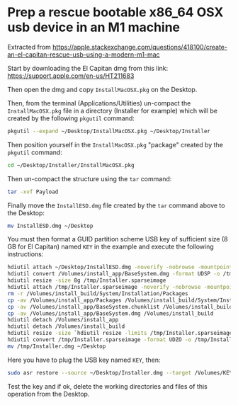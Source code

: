 # Prep a rescue bootable x86_64 OSX usb device in an M1 machine

Extracted from https://apple.stackexchange.com/questions/418100/create-an-el-capitan-rescue-usb-using-a-modern-m1-mac

Start by downloading the El Capitan dmg from this link: https://support.apple.com/en-us/HT211683

Then open the dmg and copy `InstallMacOSX.pkg` on the Desktop.

Then, from the terminal (Applications/Utilities) un-compact the `InstallMacOSX.pkg` file in a directory (Installer for example) which will be created by the following `pkgutil` command:

```bash
pkgutil --expand ~/Desktop/InstallMacOSX.pkg ~/Desktop/Installer
```

Then position yourself in the `InstallMacOSX.pkg` "package" created by the `pkgutil` command:

```bash
cd ~/Desktop/Installer/InstallMacOSX.pkg
```

Then un-compact the structure using the `tar` command:

```bash
tar -xvf Payload
```

Finally move the `InstallESD.dmg` file created by the `tar` command above to the Desktop:

```bash
mv InstallESD.dmg ~/Desktop
```

You must then format a GUID partition scheme USB key of sufficient size (8 GB for El Capitan) named `KEY` in the example and execute the following instructions:

```bash
hdiutil attach ~/Desktop/InstallESD.dmg -noverify -nobrowse -mountpoint /Volumes/install_app
hdiutil convert /Volumes/install_app/BaseSystem.dmg -format UDSP -o /tmp/Installer
hdiutil resize -size 8g /tmp/Installer.sparseimage
hdiutil attach /tmp/Installer.sparseimage -noverify -nobrowse -mountpoint /Volumes/install_build
rm -r /Volumes/install_build/System/Installation/Packages
cp -av /Volumes/install_app/Packages /Volumes/install_build/System/Installation/
cp -av /Volumes/install_app/BaseSystem.chunklist /Volumes/install_build
cp -av /Volumes/install_app/BaseSystem.dmg /Volumes/install_build
hdiutil detach /Volumes/install_app
hdiutil detach /Volumes/install_build
hdiutil resize -size `hdiutil resize -limits /tmp/Installer.sparseimage | tail -n 1 | awk '{print $ 1}' `b /tmp/Installer.sparseimage
hdiutil convert /tmp/Installer.sparseimage -format UDZO -o /tmp/Installer
mv /tmp/Installer.dmg ~/Desktop
```

Here you have to plug the USB key named `KEY`, then:

```bash
sudo asr restore --source ~/Desktop/Installer.dmg --target /Volumes/KEY --noprompt --noverify --erase
```

Test the key and if ok, delete the working directories and files of this operation from the Desktop.
